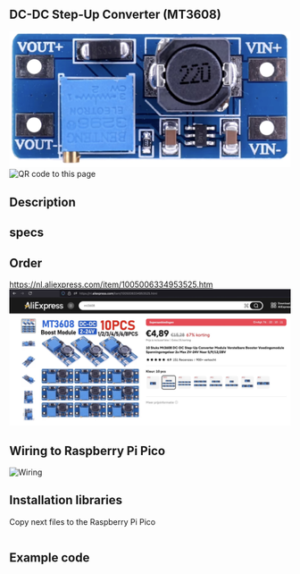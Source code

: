 ## DC-DC Step-Up Converter (MT3608)

<img src="MT3608_Photo.jpg" alt="Photo of the component">
<img src="MT3608_QR_code.jpg" alt="QR code to this page" width="80" height="80">

## Description



## specs

## Order
<a href="https://nl.aliexpress.com/item/1005006334953525.html">https://nl.aliexpress.com/item/1005006334953525.htm</a>
<img src="MT3608_Order.jpg" alt="Photo of the Order">


## Wiring to Raspberry Pi Pico
<img src="MT3608_Wiring.jpg" alt="Wiring" >

## Installation libraries
Copy next files to the Raspberry Pi Pico

```bash

```

## Example code
```python



```



